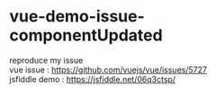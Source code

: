 # vue-demo-issue-componentUpdated
reproduce my issue<br/>
vue issue : https://github.com/vuejs/vue/issues/5727<br/>
jsfiddle demo : https://jsfiddle.net/06q3ctsp/<br/>
